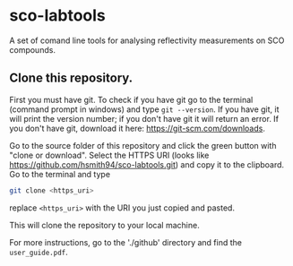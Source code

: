 # sco-labtools
A set of comand line tools for analysing reflectivity measurements on SCO compounds.

## Clone this repository.

First you must have git. To check if you have git go to the terminal (command prompt in windows) and type `git --version`. If you have git, it will print the version number; if you don't have git it will return an error. If you don't have git, download it here: https://git-scm.com/downloads.

Go to the source folder of this repository and click the green button with "clone or download". Select the HTTPS URI (looks like https://github.com/hsmith94/sco-labtools.git) and copy it to the clipboard. Go to the terminal and type

```bash
git clone <https_uri>
```

replace `<https_uri>` with the URI you just copied and pasted.

This will clone the repository to your local machine.

For more instructions, go to the './github' directory and find the `user_guide.pdf`.
